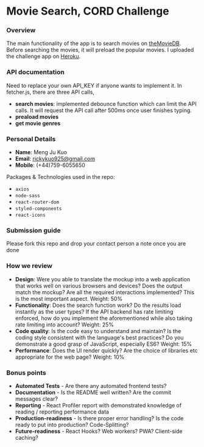 # Movie Search, CORD Challenge

### Overview 
The main functionality of the app is to search movies on [theMovieDB]. Before searching the movies, it will preload the popular movies. I uploaded the challenge app on [Heroku].

### API documentation
Need to replace your own API_KEY if anyone wants to implement it.
In fetcher.js, there are three API calls, 
- **search movies**: implemented debounce function which can limit the API calls. It will request the API call after 500ms once user finishes typing.
- **preaload movies**
- **get movie genres**

### Personal Details
- **Name**: Meng Ju Kuo
- **Email**: rickykuo925@gmail.com
- **Mobile**: (+44)759-6055650

Packages & Technologies used in the repo:
- `axios`
- `node-sass`
- `react-router-dom`
- `styled-components`
- `react-icons`

### Submission guide
Please fork this repo and drop your contact person a note once you are done

### How we review
- **Design**: Were you able to translate the mockup into a web application that works well on various browsers and devices? Does the output match the mockup? Are all the required interactions implemented? This is the most important aspect. Weight: 50%
- **Functionality**: Does the search function work? Do the results load instantly as the user types? If the API backend has rate limiting enforced, how do you implement the aforementioned while also taking rate limiting into account? Weight: 25%
- **Code quality**: Is the code easy to understand and maintain? Is the coding style consistent with the language's best practices? Do you demonstrate a good grasp of JavaScript, especially ES6? Weight: 15%
- **Performance**: Does the UI render quickly? Are the choice of libraries etc appropriate for the web page? Weight: 10%

### Bonus points
- **Automated Tests** - Are there any automated frontend tests?
- **Documentation** - Is the README well written? Are the commit messages clear?
- **Reporting** - React Profiler report with demonstrated knowledge of reading / reporting performance data 
- **Production-readiness** - Is there proper error handling? Is the code ready to put into production? Code-Splitting?
- **Future-readiness** - React Hooks? Web workers? PWA? Client-side caching?

[theMovieDB]: <https://www.themoviedb.org/documentation/api>
[Heroku]: <https://cord-movie-search.herokuapp.com/discover>